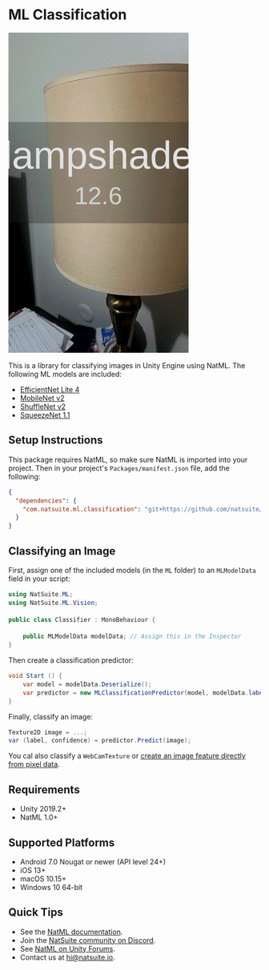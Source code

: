 # ML Classification

![classifier](.media/classifier.gif)

This is a library for classifying images in Unity Engine using NatML. The following ML models are included:
- [EfficientNet Lite 4](https://github.com/onnx/models/tree/master/vision/classification/efficientnet-lite4)
- [MobileNet v2](https://github.com/onnx/models/tree/master/vision/classification/mobilenet)
- [ShuffleNet v2](https://github.com/onnx/models/tree/master/vision/classification/shufflenet)
- [SqueezeNet 1.1](https://github.com/onnx/models/tree/master/vision/classification/squeezenet)

## Setup Instructions
This package requires NatML, so make sure NatML is imported into your project. Then in your project's `Packages/manifest.json` file, add the following:
```json
{
  "dependencies": {
    "com.natsuite.ml.classification": "git+https://github.com/natsuite/ML-Classification"
  }
}
```

## Classifying an Image
First, assign one of the included models (in the `ML` folder) to an `MLModelData` field in your script:
```csharp
using NatSuite.ML;
using NatSuite.ML.Vision;

public class Classifier : MonoBehaviour {

    public MLModelData modelData; // Assign this in the Inspector
}
```

Then create a classification predictor:
```csharp
void Start () {
    var model = modelData.Deserialize();
    var predictor = new MLClassificationPredictor(model, modelData.labels);
}
```

Finally, classify an image:
```csharp
Texture2D image = ...;
var (label, confidence) = predictor.Predict(image);
```

You cal also classify a `WebCamTexture` or [create an image feature directly from pixel data](https://docs.natsuite.io/natml/api/mlfeature/mlimagefeature).

## Requirements
- Unity 2019.2+
- NatML 1.0+

## Supported Platforms
- Android 7.0 Nougat or newer (API level 24+)
- iOS 13+
- macOS 10.15+
- Windows 10 64-bit

## Quick Tips
- See the [NatML documentation](https://docs.natsuite.io/natml).
- Join the [NatSuite community on Discord](https://discord.gg/y5vwgXkz2f).
- See [NatML on Unity Forums](https://forum.unity.com/threads/open-beta-natml-machine-learning-runtime.1109339/).
- Contact us at [hi@natsuite.io](mailto:hi@natsuite.io).